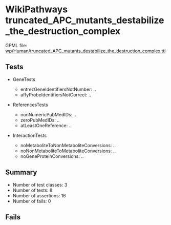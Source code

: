 # WikiPathways truncated_APC_mutants_destabilize_the_destruction_complex

GPML file: [wp/Human/truncated_APC_mutants_destabilize_the_destruction_complex.ttl](../wp/Human/truncated_APC_mutants_destabilize_the_destruction_complex.ttl)

## Tests

* GeneTests
    * entrezGeneIdentifiersNotNumber: ..
    * affyProbeIdentifiersNotCorrect: ..

* ReferencesTests
    * nonNumericPubMedIDs: ..
    * zeroPubMedIDs: ..
    * atLeastOneReference: ..

* InteractionTests
    * noMetaboliteToNonMetaboliteConversions: ..
    * noNonMetaboliteToMetaboliteConversions: ..
    * noGeneProteinConversions: ..

## Summary

* Number of test classes: 3
* Number of tests: 8
* Number of assertions: 16
* Number of fails: 0

## Fails

